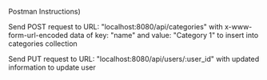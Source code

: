 Postman Instructions)

Send POST request to URL: "localhost:8080/api/categories" with x-www-form-url-encoded data of key: "name" and value: "Category 1" to insert into categories collection

Send PUT request to URL: "localhost:8080/api/users/:user_id" with updated information to update user
